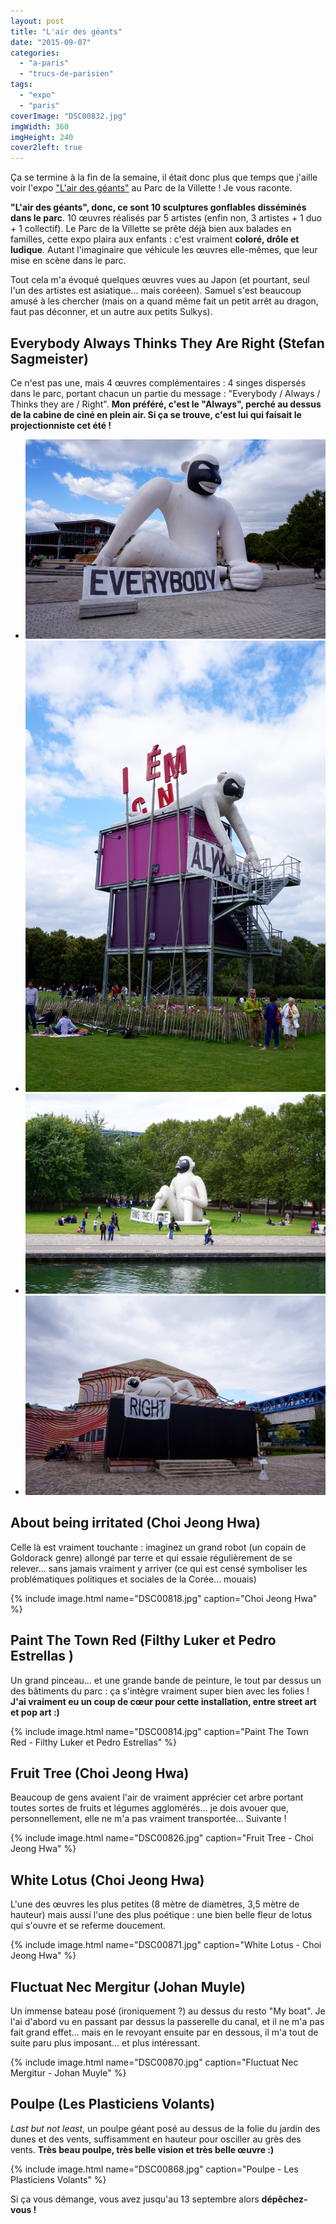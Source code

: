 ```yaml
---
layout: post
title: "L'air des géants"
date: "2015-09-07"
categories: 
  - "a-paris"
  - "trucs-de-parisien"
tags: 
  - "expo"
  - "paris"
coverImage: "DSC00832.jpg"
imgWidth: 360
imgHeight: 240
cover2left: true
---
```


Ça se termine à la fin de la semaine, il était donc plus que temps que j'aille voir l'expo ["L'air des géants"](http://lavillette.com/evenement/lair-geants/) au Parc de la Villette ! Je vous raconte.

**"L'air des géants", donc, ce sont 10 sculptures gonflables disséminés dans le parc**. 10 œuvres réalisés par 5 artistes (enfin non, 3 artistes + 1 duo + 1 collectif). Le Parc de la Villette se prête déjà bien aux balades en familles, cette expo plaira aux enfants : c'est vraiment **coloré, drôle et ludique**. Autant l'imaginaire que véhicule les œuvres elle-mêmes, que leur mise en scène dans le parc.

Tout cela m'a évoqué quelques œuvres vues au Japon (et pourtant, seul l'un des artistes est asiatique... mais coréeen). Samuel s'est beaucoup amusé à les chercher (mais on a quand même fait un petit arrêt au dragon, faut pas déconner, et un autre aux petits Sulkys).

## Everybody Always Thinks They Are Right (Stefan Sagmeister)

Ce n'est pas une, mais 4 œuvres complémentaires : 4 singes dispersés dans le parc, portant chacun un partie du message : "Everybody / Always / Thinks they are / Right". **Mon préféré, c'est le "Always", perché au dessus de la cabine de ciné en plein air. Si ça se trouve, c'est lui qui faisait le projectionniste cet été !**

<div id="slider1" class="splide">
<div class="splide__track">
<ul class="splide__list">
<li class="splide__slide"><img src="/images/2015/09/DSC00812.jpg" alt="Everybody - Stefan Sagmeister"></li>
<li class="splide__slide"><img src="/images/2015/09/DSC00821.jpg" alt="Always - Stefan Sagmeister"></li>
<li class="splide__slide"><img src="/images/2015/09/DSC00823.jpg" alt="Thinks we are - Stefan Sagmeister"></li>
<li class="splide__slide"><img src="/images/2015/09/DSC00835.jpg" alt="Right - Stefan Sagmeister"></li>
</ul>
</div>
</div>

## About being irritated (Choi Jeong Hwa)

Celle là est vraiment touchante : imaginez un grand robot (un copain de Goldorack genre) allongé par terre et qui essaie régulièrement de se relever... sans jamais vraiment y arriver (ce qui est censé symboliser les problématiques politiques et sociales de la Corée... mouais)

{% include image.html name="DSC00818.jpg" caption="Choi Jeong Hwa" %}

## Paint The Town Red (Filthy Luker et Pedro Estrellas )

Un grand pinceau... et une grande bande de peinture, le tout par dessus un des bâtiments du parc : ça s'intègre vraiment super bien avec les folies ! **J'ai vraiment eu un coup de cœur pour cette installation, entre street art et pop art :)**

{% include image.html name="DSC00814.jpg" caption="Paint The Town Red - Filthy Luker et Pedro Estrellas" %}

## Fruit Tree (Choi Jeong Hwa)

Beaucoup de gens avaient l'air de vraiment apprécier cet arbre portant toutes sortes de fruits et légumes agglomérés... je dois avouer que, personnellement, elle ne m'a pas vraiment transportée... Suivante !

{% include image.html name="DSC00826.jpg" caption="Fruit Tree - Choi Jeong Hwa" %}

## White Lotus (Choi Jeong Hwa)

L'une des œuvres les plus petites (8 mètre de diamètres, 3,5 mètre de hauteur) mais aussi l'une des plus poétique : une bien belle fleur de lotus qui s'ouvre et se referme doucement.

{% include image.html name="DSC00871.jpg" caption="White Lotus - Choi Jeong Hwa" %}

## Fluctuat Nec Mergitur (Johan Muyle)

Un immense bateau posé (ironiquement ?) au dessus du resto "My boat". Je l'ai d'abord vu en passant par dessus la passerelle du canal, et il ne m'a pas fait grand effet... mais en le revoyant ensuite par en dessous, il m'a tout de suite paru plus imposant... et plus intéressant.

{% include image.html name="DSC00870.jpg" caption="Fluctuat Nec Mergitur - Johan Muyle" %}

## Poulpe (Les Plasticiens Volants)

_Last but not least_, un poulpe géant posé au dessus de la folie du jardin des dunes et des vents, suffisamment en hauteur pour osciller au grès des vents. **Très beau poulpe, très belle vision et très belle œuvre :)**

{% include image.html name="DSC00868.jpg" caption="Poulpe - Les Plasticiens Volants" %}

Si ça vous démange, vous avez jusqu'au 13 septembre alors **dépêchez-vous !**
